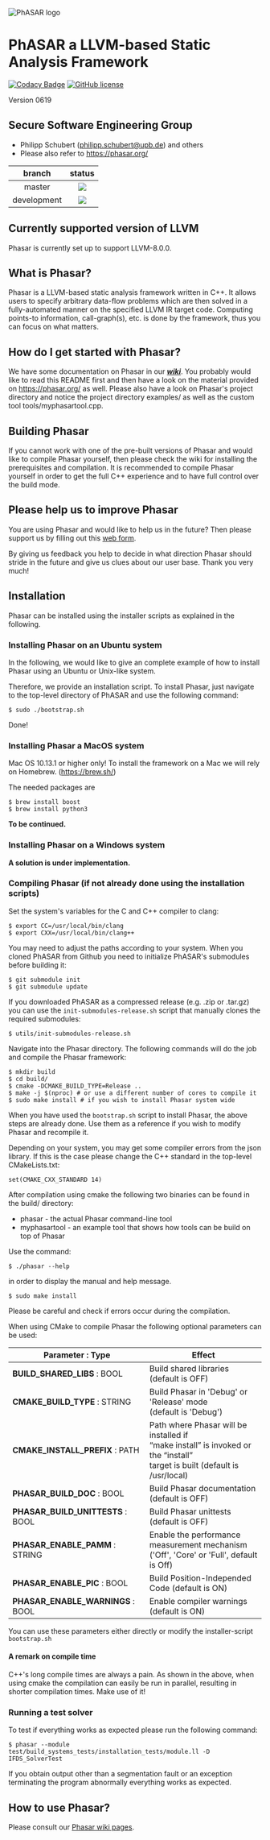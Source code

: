 ![PhASAR logo](img/Logo_RGB/Phasar_Logo.png)

PhASAR a LLVM-based Static Analysis Framework
=============================================

[![Codacy Badge](https://api.codacy.com/project/badge/Grade/c944f18c7960488798a0728db9380eb5)](https://app.codacy.com/app/pdschubert/phasar?utm_source=github.com&utm_medium=referral&utm_content=secure-software-engineering/phasar&utm_campaign=Badge_Grade_Dashboard)
[![GitHub license](https://img.shields.io/badge/license-MIT-blue.svg)](https://raw.githubusercontent.com/secure-software-engineering/phasar/master/LICENSE.txt)

Version 0619

Secure Software Engineering Group
---------------------------------

+ Philipp Schubert (philipp.schubert@upb.de) and others
+ Please also refer to https://phasar.org/

|branch | status |
| :---: | :---: |
| master | <img src="https://travis-ci.org/secure-software-engineering/phasar.svg?branch=master"> |
| development | <img src="https://travis-ci.org/secure-software-engineering/phasar.svg?branch=development"> |

Currently supported version of LLVM
-----------------------------------
Phasar is currently set up to support LLVM-8.0.0.

What is Phasar?
---------------
Phasar is a LLVM-based static analysis framework written in C++. It allows users
to specify arbitrary data-flow problems which are then solved in a 
fully-automated manner on the specified LLVM IR target code. Computing points-to
information, call-graph(s), etc. is done by the framework, thus you can focus on
what matters.

How do I get started with Phasar?
---------------------------------
We have some documentation on Phasar in our [_**wiki**_](https://github.com/secure-software-engineering/phasar/wiki). You probably would like to read 
this README first and then have a look on the material provided on https://phasar.org/
as well. Please also have a look on Phasar's project directory and notice the project directory
examples/ as well as the custom tool tools/myphasartool.cpp.

Building Phasar
---------------
If you cannot work with one of the pre-built versions of Phasar and would like to
compile Phasar yourself, then please check the wiki for installing the 
prerequisites and compilation. It is recommended to compile Phasar yourself in
order to get the full C++ experience and to have full control over the build 
mode.

Please help us to improve Phasar
--------------------------------
You are using Phasar and would like to help us in the future? Then please 
support us by filling out this [web form](https://goo.gl/forms/YG6m3M7sxeUJmKyi1).

By giving us feedback you help to decide in what direction Phasar should stride in
the future and give us clues about our user base. Thank you very much!


Installation
------------
Phasar can be installed using the installer scripts as explained in the following.

### Installing Phasar on an Ubuntu system
In the following, we would like to give an complete example of how to install 
Phasar using an Ubuntu or Unix-like system. 

Therefore, we provide an installation script. To install Phasar, just navigate to the top-level
directory of PhASAR and use the following command:
```
$ sudo ./bootstrap.sh
```

Done!


### Installing Phasar a MacOS system
Mac OS 10.13.1 or higher only!
To install the framework on a Mac we will rely on Homebrew. (https://brew.sh/)

The needed packages are
```
$ brew install boost
$ brew install python3
```

**To be continued.**

### Installing Phasar on a Windows system

**A solution is under implementation.**

### Compiling Phasar (if not already done using the installation scripts)
Set the system's variables for the C and C++ compiler to clang:
```
$ export CC=/usr/local/bin/clang
$ export CXX=/usr/local/bin/clang++
```
You may need to adjust the paths according to your system. When you cloned PhASAR from Github you need to initialize PhASAR's submodules before building it:

```
$ git submodule init
$ git submodule update
```

If you downloaded PhASAR as a compressed release (e.g. .zip or .tar.gz) you can use the `init-submodules-release.sh` script that manually clones the required submodules:

```
$ utils/init-submodules-release.sh
```

Navigate into the Phasar directory. The following commands will do the job and compile the Phasar framework:

```
$ mkdir build
$ cd build/
$ cmake -DCMAKE_BUILD_TYPE=Release ..
$ make -j $(nproc) # or use a different number of cores to compile it
$ sudo make install # if you wish to install Phasar system wide
```

When you have used the `bootstrap.sh` script to install Phasar, the above steps are already done.
Use them as a reference if you wish to modify Phasar and recompile it.

Depending on your system, you may get some compiler errors from the json library. If this is the case please change the C++ standard in the top-level CMakeLists.txt:

```
set(CMAKE_CXX_STANDARD 14)
```

After compilation using cmake the following two binaries can be found in the build/ directory:

+ phasar - the actual Phasar command-line tool
+ myphasartool - an example tool that shows how tools can be build on top of Phasar

Use the command:

`$ ./phasar --help`

in order to display the manual and help message.

`$ sudo make install`

Please be careful and check if errors occur during the compilation.

When using CMake to compile Phasar the following optional parameters can be used:

| Parameter : Type|  Effect |
|-----------|--------|
| <b>BUILD_SHARED_LIBS</b> : BOOL | Build shared libraries (default is OFF) |
| <b>CMAKE_BUILD_TYPE</b> : STRING | Build Phasar in 'Debug' or 'Release' mode <br> (default is 'Debug') |
| <b>CMAKE_INSTALL_PREFIX</b> : PATH | Path where Phasar will be installed if <br> “make install” is invoked or the “install” <br> target is built (default is /usr/local) |
| <b>PHASAR_BUILD_DOC</b> : BOOL | Build Phasar documentation (default is OFF) |
| <b>PHASAR_BUILD_UNITTESTS</b> : BOOL | Build Phasar unittests (default is OFF) |
| <b>PHASAR_ENABLE_PAMM</b> : STRING | Enable the performance measurement mechanism <br> ('Off', 'Core' or 'Full', default is Off) |
| <b>PHASAR_ENABLE_PIC</b> : BOOL | Build Position-Independed Code (default is ON) |
| <b>PHASAR_ENABLE_WARNINGS</b> : BOOL | Enable compiler warnings (default is ON) |

You can use these parameters either directly or modify the installer-script `bootstrap.sh`

#### A remark on compile time
C++'s long compile times are always a pain. As shown in the above, when using cmake the compilation can easily be run in parallel, resulting in shorter compilation times. Make use of it!


### Running a test solver
To test if everything works as expected please run the following command:

`$ phasar --module test/build_systems_tests/installation_tests/module.ll -D IFDS_SolverTest`

If you obtain output other than a segmentation fault or an exception terminating the program abnormally everything works as expected.

How to use Phasar?
------------------
Please consult our [Phasar wiki pages](https://github.com/secure-software-engineering/phasar/wiki).
